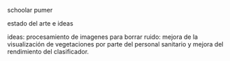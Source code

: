 schoolar
pumer

estado del arte e ideas

ideas: procesamiento de imagenes para borrar ruido: mejora de la visualización de vegetaciones por parte del personal sanitario y mejora del rendimiento del clasificador.